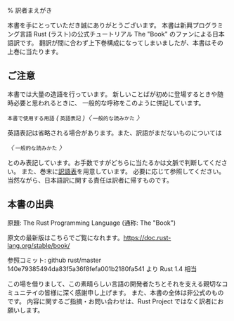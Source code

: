 % 訳者まえがき

本書を手にとっていただき誠にありがとうございます。
本書は新興プログラミング言語 Rust (ラスト)の公式チュートリアル The "Book"
のファンによる日本語訳です。
翻訳が間に合わず上下巻構成になってしまいましたが、本書はその上巻に当たります。

## ご注意

本書では大量の造語を行っています。
新しいことばが初めに登場するときや随時必要と思われるときに、
一般的な呼称をこのように併記しています。

`本書で使用する用語` *(* `英語表記` *)〈* `一般的な読みかた` *〉*

英語表記は省略される場合があります。また、訳語がまだないものについては

*〈* `一般的な読みかた` *〉*

とのみ表記しています。お手数ですがどちらに当たるかは文脈で判断してください。
また、巻末に[訳語表](translation-table.md)を用意しています。
必要に応じて参照してください。
当然ながら、日本語訳に関する責任は訳者に帰すものです。

## 本書の出典

原題: The Rust Programming Language (通称: The "Book")

原文の最新版はこちらでご覧になれます。<https://doc.rust-lang.org/stable/book/>

参照コミット: github rust/master 140e79385494da83f5a36f8fefa001b2180fa541 より Rust 1.4 相当

この場を借りまして、この素晴らしい言語の開発者たちとそれを支える親切なコミュニテイの皆様に深く感謝申し上げます。
また、本書の全体は非公式のものです。
内容に関するご指摘・お問い合わせは、Rust Project ではなく訳者にお願いします。

